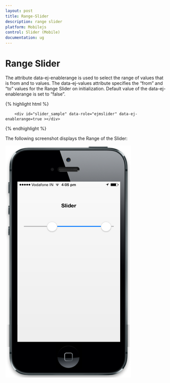 ```yaml
---
layout: post
title: Range-Slider
description: range slider
platform: Mobilejs
control: Slider (Mobile)
documentation: ug
---
```


# Range Slider

The attribute data-ej-enablerange is used to select the range of values that is from and to values. The data-ej-values attribute specifies the “from” and “to” values for the Range Slider on initialization. Default value of the data-ej-enablerange is set to “false”.

{% highlight html %}

        <div id="slider_sample" data-role="ejmslider" data-ej-enablerange=true ></div>    

{% endhighlight %}



The following screenshot displays the Range of the Slider:

![](Range-Slider_images/Range-Slider_img1.png)



